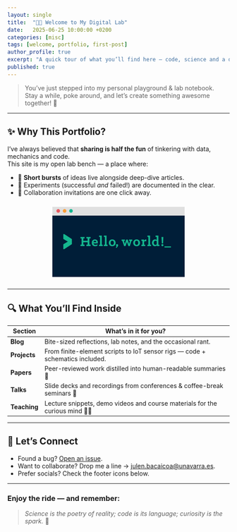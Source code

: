 ```yaml
---
layout: single
title:  "👋🏻 Welcome to My Digital Lab"
date:   2025-06-25 10:00:00 +0200
categories: [misc]
tags: [welcome, portfolio, first-post]
author_profile: true
excerpt: "A quick tour of what you’ll find here — code, science and a dash of curiosity."
published: true
---
```


> You’ve just stepped into my personal playground & lab notebook.  
> Stay a while, poke around, and let’s create something awesome together! 🚀

---

## ✨ Why This Portfolio?

I’ve always believed that **sharing is half the fun** of tinkering with data, mechanics and code.  
This site is my open lab bench — a place where:

* 📝 **Short bursts** of ideas live alongside deep-dive articles.  
* 🔬 Experiments (successful *and* failed!) are documented in the clear.  
* 🤝 Collaboration invitations are one click away.

<div style="text-align:center;margin:1.5rem 0">
  <img src="/assets/images/blog/hello_world.png" alt="Hello World" width="300">
</div>

---

## 🔍 What You’ll Find Inside

| Section | What’s in it for you? |
|---------|-----------------------|
| **Blog** | Bite-sized reflections, lab notes, and the occasional rant. |
| **Projects** | From finite-element scripts to IoT sensor rigs — code + schematics included. |
| **Papers** | Peer-reviewed work distilled into human-readable summaries 📄 |
| **Talks** | Slide decks and recordings from conferences & coffee-break seminars 🎤 |
| **Teaching** | Lecture snippets, demo videos and course materials for the curious mind 🧑‍🏫 |

---

## 💌 Let’s Connect

* Found a bug? [Open an issue](https://github.com/julenbacaicoa/julenbacaicoa.github.io/issues).  
* Want to collaborate? Drop me a line → <a href="mailto:julen.bacaicoa@unavarra.es">julen.bacaicoa@unavarra.es</a>.  
* Prefer socials? Check the footer icons below.

---

### Enjoy the ride — and remember:

> *Science is the poetry of reality; code is its language; curiosity is the spark.* 🔭
